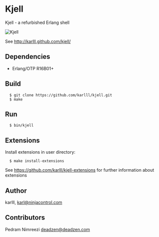 Kjell
=====

Kjell - a refurbished Erlang shell						

![Kjell](http://karlll.github.io/kjell/images/kjell_demo_2.png)

See http://karlll.github.com/kjell/

## Dependencies

* Erlang/OTP R16B01+

## Build
~~~
  $ git clone https://github.com/karlll/kjell.git
  $ make
~~~  

## Run
~~~
  $ bin/kjell
~~~

## Extensions

Install extensions in user directory:
~~~   
  $ make install-extensions
~~~ 

See https://github.com/karlll/kjell-extensions for further information about extensions

## Author

karlll, <karl@ninjacontrol.com>

## Contributors

Pedram Nimreezi <deadzen@deadzen.com>

